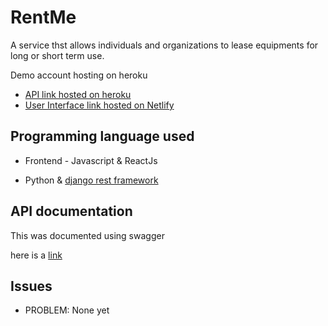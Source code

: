 # RentMe

A service thst allows individuals and organizations to lease equipments for long or short term use.

Demo account hosting on heroku

- [API link hosted on heroku](https://something.herokuapp.com/)
- [User Interface link hosted on Netlify](https://something.netlify.app/)

## Programming language used
- Frontend - Javascript & ReactJs

- Python & [django rest framework](https://www.django-rest-framework.org/)

## API documentation

This was documented using swagger

here is a [link](https://)

## Issues

- PROBLEM: None yet

